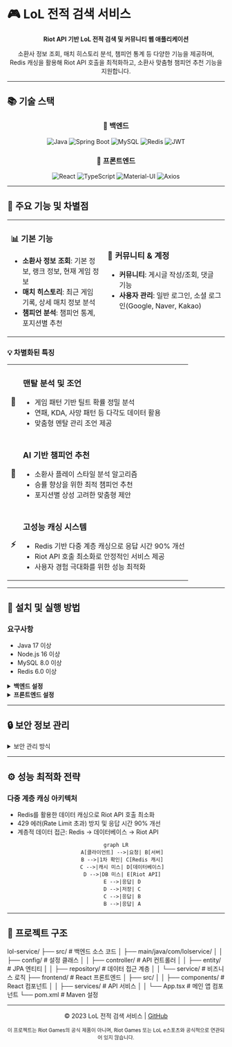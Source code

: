 # 🎮 LoL 전적 검색 서비스

<div align="center">
  
**Riot API 기반 LoL 전적 검색 및 커뮤니티 웹 애플리케이션**  
  
소환사 정보 조회, 매치 히스토리 분석, 챔피언 통계 등 다양한 기능을 제공하며,  
Redis 캐싱을 활용해 Riot API 호출을 최적화하고, 소환사 맞춤형 챔피언 추천 기능을 지원합니다.

</div>

---

## 📚 기술 스택

<div align="center">
  
### 🔧 백엔드
![Java](https://img.shields.io/badge/Java_17-ED8B00?style=for-the-badge&logo=openjdk&logoColor=white)
![Spring Boot](https://img.shields.io/badge/Spring_Boot_3-6DB33F?style=for-the-badge&logo=spring-boot&logoColor=white)
![MySQL](https://img.shields.io/badge/MySQL_8-4479A1?style=for-the-badge&logo=mysql&logoColor=white)
![Redis](https://img.shields.io/badge/Redis_6-DC382D?style=for-the-badge&logo=redis&logoColor=white)
![JWT](https://img.shields.io/badge/JWT-000000?style=for-the-badge&logo=json-web-tokens&logoColor=white)

### 🎨 프론트엔드
![React](https://img.shields.io/badge/React-61DAFB?style=for-the-badge&logo=react&logoColor=black)
![TypeScript](https://img.shields.io/badge/TypeScript-3178C6?style=for-the-badge&logo=typescript&logoColor=white)
![Material-UI](https://img.shields.io/badge/Material_UI-0081CB?style=for-the-badge&logo=material-ui&logoColor=white)
![Axios](https://img.shields.io/badge/Axios-5A29E4?style=for-the-badge&logo=axios&logoColor=white)

</div>

---

## 🌟 주요 기능 및 차별점

<table>
  <tr>
    <td>
      <h3>📊 기본 기능</h3>
      <ul>
        <li><b>소환사 정보 조회</b>: 기본 정보, 랭크 정보, 현재 게임 정보</li>
        <li><b>매치 히스토리</b>: 최근 게임 기록, 상세 매치 정보 분석</li>
        <li><b>챔피언 분석</b>: 챔피언 통계, 포지션별 추천</li>
      </ul>
    </td>
    <td>
      <h3>👥 커뮤니티 & 계정</h3>
      <ul>
        <li><b>커뮤니티</b>: 게시글 작성/조회, 댓글 기능</li>
        <li><b>사용자 관리</b>: 일반 로그인, 소셜 로그인(Google, Naver, Kakao)</li>
      </ul>
    </td>
  </tr>
</table>

### 💡 차별화된 특징

<div align="center">
  <table>
    <tr>
      <td align="center"><h3>🧠</h3></td>
      <td>
        <h3>맨탈 분석 및 조언</h3>
        <ul>
          <li>게임 패턴 기반 틸트 확률 정밀 분석</li>
          <li>연패, KDA, 사망 패턴 등 다각도 데이터 활용</li>
          <li>맞춤형 멘탈 관리 조언 제공</li>
        </ul>
      </td>
    </tr>
    <tr>
      <td align="center"><h3>🎯</h3></td>
      <td>
        <h3>AI 기반 챔피언 추천</h3>
        <ul>
          <li>소환사 플레이 스타일 분석 알고리즘</li>
          <li>승률 향상을 위한 최적 챔피언 추천</li>
          <li>포지션별 상성 고려한 맞춤형 제안</li>
        </ul>
      </td>
    </tr>
    <tr>
      <td align="center"><h3>⚡</h3></td>
      <td>
        <h3>고성능 캐싱 시스템</h3>
        <ul>
          <li>Redis 기반 다중 계층 캐싱으로 응답 시간 90% 개선</li>
          <li>Riot API 호출 최소화로 안정적인 서비스 제공</li>
          <li>사용자 경험 극대화를 위한 성능 최적화</li>
        </ul>
      </td>
    </tr>
  </table>
</div>

---

## 🚀 설치 및 실행 방법

### 요구사항
- Java 17 이상
- Node.js 16 이상
- MySQL 8.0 이상
- Redis 6.0 이상

<details>
<summary><b>백엔드 설정</b></summary>

1. 프로젝트 클론
   ```bash
   git clone https://github.com/yourusername/lol-service.git
   cd lol-service
   ```

2. 설정 파일 생성
   ```bash
   cp src/main/resources/application-example.properties src/main/resources/application.properties
   cp src/main/resources/application-example.yml src/main/resources/application.yml
   ```
   - 복사한 파일 내의 민감한 정보(API 키, DB 비밀번호 등)를 실제 값으로 수정

3. 빌드 및 실행
   ```bash
   ./mvnw clean package -DskipTests
   java -jar target/lol-service-0.0.1-SNAPSHOT.jar
   ```
</details>

<details>
<summary><b>프론트엔드 설정</b></summary>

1. 환경 변수 파일 생성
   ```bash
   cd frontend
   cp .env.example .env
   ```
   - .env 파일 내의 환경 변수 값을 실제 값으로 수정

2. 의존성 설치 및 실행
   ```bash
   npm install
   npm start
   ```
</details>

---

## 🔒 보안 정보 관리

<details>
<summary>보안 관리 방식</summary>

이 프로젝트는 민감한 정보를 안전하게 관리하기 위해 다음과 같은 방식을 사용합니다:

1. **설정 파일 분리**: 
   - 실제 설정 파일(`application.properties`, `application.yml`, `.env`)은 Git에 포함되지 않음
   - 예제 파일(`application-example.properties`, `application-example.yml`, `.env.example`)만 저장소에 포함
   
2. **.gitignore 설정**:
   - 민감한 정보가 포함된 파일은 모두 `.gitignore`에 등록되어 Git 저장소에 추가되지 않음
   
3. **환경별 설정 관리**:
   - 개발, 테스트, 프로덕션 환경별 설정 파일 분리 가능
   - 예: `application-dev.properties`, `application-prod.properties`
</details>

---

## ⚙️ 성능 최적화 전략

### 다중 계층 캐싱 아키텍처
- Redis를 활용한 데이터 캐싱으로 Riot API 호출 최소화
- 429 에러(Rate Limit 초과) 방지 및 응답 시간 90% 개선
- 계층적 데이터 접근: Redis → 데이터베이스 → Riot API

<div align="center">
  
```mermaid
graph LR
    A[클라이언트] -->|요청| B[서버]
    B -->|1차 확인| C[Redis 캐시]
    C -->|캐시 미스| D[데이터베이스]
    D -->|DB 미스| E[Riot API]
    E -->|응답| D
    D -->|저장| C
    C -->|응답| B
    B -->|응답| A
```

</div>

---

## 📁 프로젝트 구조

lol-service/
├── src/ # 백엔드 소스 코드
│ ├── main/java/com/lolservice/
│ │ ├── config/ # 설정 클래스
│ │ ├── controller/ # API 컨트롤러
│ │ ├── entity/ # JPA 엔티티
│ │ ├── repository/ # 데이터 접근 계층
│ │ └── service/ # 비즈니스 로직
├── frontend/ # React 프론트엔드
│ ├── src/
│ │ ├── components/ # React 컴포넌트
│ │ ├── services/ # API 서비스
│ │ └── App.tsx # 메인 앱 컴포넌트
└── pom.xml # Maven 설정


---

<div align="center">
  
© 2023 LoL 전적 검색 서비스 | [GitHub](https://github.com/ahnjaewongg/META.XG)

<sub>이 프로젝트는 Riot Games의 공식 제품이 아니며, Riot Games 또는 LoL e스포츠와 공식적으로 연관되어 있지 않습니다.</sub>

</div>
